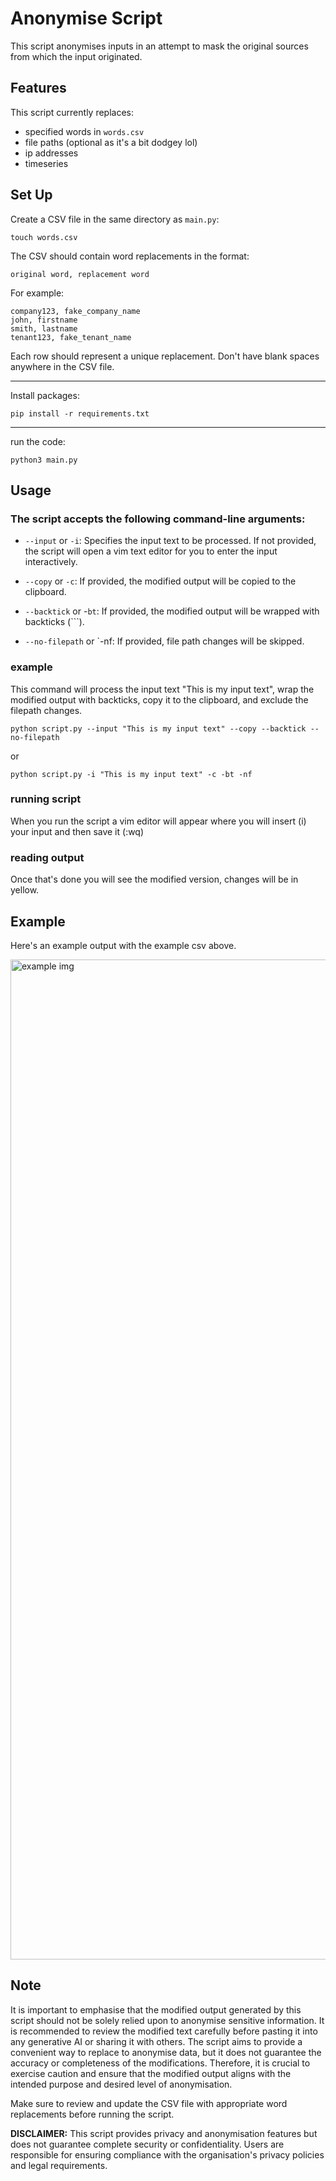 # Anonymise Script

This script anonymises inputs in an attempt to mask the original sources from which the input originated.

## Features

This script currently replaces:
- specified words in `words.csv`
- file paths (optional as it's a bit dodgey lol)
- ip addresses
- timeseries
## Set Up
Create a CSV file in the same directory as `main.py`:

```
touch words.csv
```

The CSV should contain word replacements in the format:

```csv
original word, replacement word
```

For example:

```csv
company123, fake_company_name
john, firstname
smith, lastname
tenant123, fake_tenant_name
```
 
Each row should represent a unique replacement. Don't have blank spaces anywhere in the CSV file.

<hr>

Install packages:

```
pip install -r requirements.txt
```
<hr>

run the code:

```
python3 main.py
```

## Usage

### The script accepts the following command-line arguments:
- `--input` or `-i`: 
Specifies the input text to be processed. If not provided, the script will open a vim text editor for you to enter the input interactively.

- `--copy` or `-c`: 
If provided, the modified output will be copied to the clipboard.

- `--backtick` or -`bt`: 
If provided, the modified output will be wrapped with backticks (```).

- `--no-filepath` or `-nf: 
If provided, file path changes will be skipped.

### example
This command will process the input text "This is my input text", wrap the modified output with backticks, copy it to the clipboard, and exclude the filepath changes.

```
python script.py --input "This is my input text" --copy --backtick --no-filepath
```
or
```
python script.py -i "This is my input text" -c -bt -nf
```

### running script
When you run the script a vim editor will appear where you will insert (i) your input and then save it (:wq)

### reading output
Once that's done you will see the modified version, changes will be in yellow.


## Example

Here's an example output with the example csv above.

<img width="1600" alt="example img" src="https://github.com/ronan-s1/Anonymise-Script/assets/85257187/3314ca16-2990-4476-aee6-65a9a3885e6a">

## Note

It is important to emphasise that the modified output generated by this script should not be solely relied upon to anonymise sensitive information. It is recommended to review the modified text carefully before pasting it into any generative AI or sharing it with others. The script aims to provide a convenient way to replace to anonymise data, but it does not guarantee the accuracy or completeness of the modifications. Therefore, it is crucial to exercise caution and ensure that the modified output aligns with the intended purpose and desired level of anonymisation.

Make sure to review and update the CSV file with appropriate word replacements before running the script.

**DISCLAIMER:** This script provides privacy and anonymisation features but does not guarantee complete security or confidentiality. Users are responsible for ensuring compliance with the organisation's privacy policies and legal requirements.
